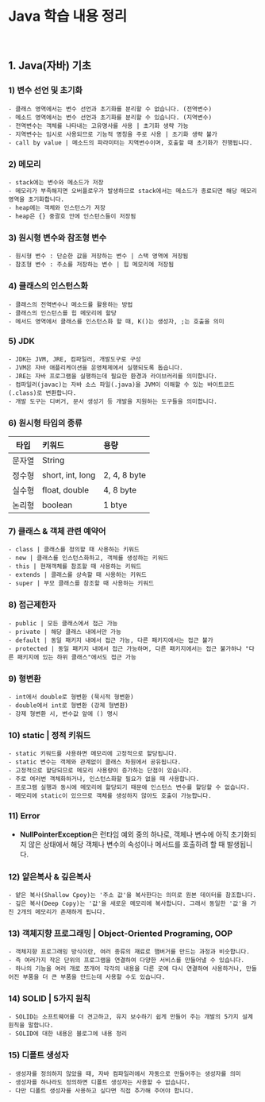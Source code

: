 # Java 학습 내용 정리

<br />

## 1. Java(자바) 기초

### 1) 변수 선언 및 초기화
    - 클래스 영역에서는 변수 선언과 초기화를 분리할 수 없습니다. (전역변수)
    - 메소드 영역에서는 변수 선언과 초기화를 분리할 수 있습니다. (지역변수)
    - 전역변수는 객체를 나타내는 고유명사를 사용 | 초기화 생략 가능
    - 지역변수는 임시로 사용되므로 기능적 명칭을 주로 사용 | 초기화 생략 불가
    - call by value | 메소드의 파라미터는 지역변수이며, 호출할 때 초기화가 진행됩니다.

### 2) 메모리
    - stack에는 변수와 메소드가 저장
    - 메모리가 부족해지면 오버플로우가 발생하므로 stack에서는 메소드가 종료되면 해당 메모리 영역을 초기화합니다.
    - heap에는 객체와 인스턴스가 저장
    - heap은 {} 중괄호 안에 인스턴스들이 저장됨

### 3) 원시형 변수와 참조형 변수
    - 원시형 변수 : 단순한 값을 저장하는 변수 | 스택 영역에 저장됨
    - 참조형 변수 : 주소를 저장하는 변수 | 힙 메모리에 저장됨

### 4) 클래스의 인스턴스화
    - 클래스의 전역변수나 메소드를 활용하는 방법
    - 클래스의 인스턴스를 힙 메모리에 할당
    - 메서드 영역에서 클래스를 인스턴스화 할 때, K()는 생성자, ;는 호출을 의미

### 5) JDK
    - JDK는 JVM, JRE, 컴파일러, 개발도구로 구성
    - JVM은 자바 애플리케이션을 운영체제에서 실행되도록 돕습니다.
    - JRE는 자바 프로그램을 실행하는데 필요한 환경과 라이브러리를 의미합니다.
    - 컴파일러(javac)는 자바 소스 파일(.java)을 JVM이 이해할 수 있는 바이트코드(.class)로 변환합니다.
    - 개발 도구는 디버거, 문서 생성기 등 개발을 지원하는 도구들을 의미합니다.

### 6) 원시형 타입의 종류
| 타입   | 키워드              | 용량         |
|:------:|:-----------------|:-------------|
| 문자열 | String           |              |
| 정수형 | short, int, long | 2, 4, 8 byte |
| 실수형 | float, double    | 4, 8 byte    |
| 논리형 | boolean          | 1 btye       |

### 7) 클래스 & 객체 관련 예약어
    - class | 클래스를 정의할 때 사용하는 키워드
    - new | 클래스를 인스턴스화하고, 객체를 생성하는 키워드
    - this | 현재객체를 참조할 때 사용하는 키워드
    - extends | 클래스를 상속할 때 사용하는 키워드
    - super | 부모 클래스를 참조할 때 사용하는 키워드

### 8) 접근제한자
    - public | 모든 클래스에서 접근 가능
    - private | 해당 클래스 내에서만 가능
    - default | 동일 패키지 내에서 접근 가능, 다른 패키지에서는 접근 불가
    - protected | 동일 패키지 내에서 접근 가능하며, 다른 패키지에서는 접근 불가하나 "다른 패키지에 있는 하위 클래스"에서도 접근 가능

### 9) 형변환
    - int에서 double로 형변환 (묵시적 형변환)
    - double에서 int로 형변환 (강제 형변환)
    - 강제 형변환 시, 변수값 앞에 () 명시

### 10) static | 정적 키워드
    - static 키워드를 사용하면 메모리에 고정적으로 할당됩니다.
    - static 변수는 객체와 관계없이 클래스 차원에서 공유됩니다.
    - 고정적으로 할당되므로 메모리 사용량이 증가하는 단점이 있습니다.
    - 주로 여러번 객체화하거나, 인스턴스화할 필요가 없을 때 사용합니다.
    - 프로그램 실행과 동시에 메모리에 할당되기 때문에 인스턴스 변수를 할당할 수 없습니다.
    - 메모리에 static이 있으므로 객체를 생성하지 않아도 호출이 가능합니다.

### 11) Error
- **NullPointerException**은 런타임 예외 중의 하나로, 객체나 변수에 아직 초기화되지 않은 상태에서 해당 객체나 변수의 속성이나 메서드를 호출하려 할 때 발생됩니다.

### 12) 얕은복사 & 깊은복사
    - 얕은 복사(Shallow Cpoy)는 '주소 값'을 복사한다는 의미로 원본 데이터를 참조합니다.
    - 깊은 복사(Deep Copy)는 '값'을 새로운 메모리에 복사합니다. 그래서 동일한 '값'을 가진 2개의 메모리가 존재하게 됩니다.

### 13) 객체지향 프로그래밍 | Object-Oriented Programing, OOP
    - 객체지향 프로그래밍 방식이란, 여러 종류의 재료로 햄버거를 만드는 과정과 비슷합니다.
    - 즉 여러가지 작은 단위의 프로그램을 연결하여 다양한 서비스를 만들어낼 수 있습니다.
    - 하나의 기능을 여러 개로 쪼개어 각각의 내용을 다른 곳에 다시 연결하여 사용하거나, 만들어진 부품을 더 큰 부품을 만드는데 사용할 수도 있습니다.

### 14) SOLID | 5가지 원칙
    - SOLID는 소프트웨어를 더 견고하고, 유지 보수하기 쉽게 만들어 주는 개발의 5가지 설계 원칙을 말합니다.
    - SOLID에 대한 내용은 블로그에 내용 정리

### 15) 디폴트 생성자
    - 생성자를 정의하지 않았을 때, 자바 컴파일러에서 자동으로 만들어주는 생성자를 의미
    - 생성자를 하나라도 정의하면 디폴트 생성자는 사용할 수 없습니다.
    - 다만 디폴트 생성자를 사용하고 싶다면 직접 추가해 주어야 합니다.
